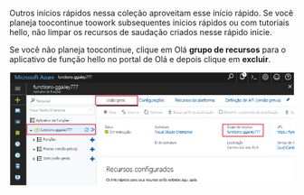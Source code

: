 Outros inícios rápidos nessa coleção aproveitam esse início rápido. Se você planeja toocontinue toowork subsequentes inícios rápidos ou com tutoriais hello, não limpar os recursos de saudação criados nesse rápido inicie. 

Se você não planeja toocontinue, clique em Olá **grupo de recursos** para o aplicativo de função hello no portal de Olá e depois clique em **excluir**. 

![Selecione Olá toodelete de grupo de recursos do aplicativo de função hello.](./media/functions-quickstart-cleanup/functions-app-delete-resource-group.png)
